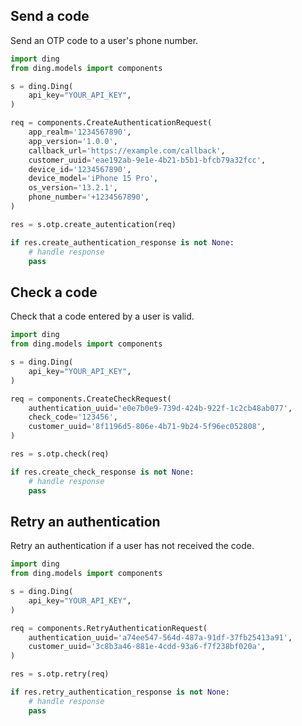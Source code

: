 <!-- Start SDK Example Usage -->

## Send a code
Send an OTP code to a user's phone number.

```python
import ding
from ding.models import components

s = ding.Ding(
    api_key="YOUR_API_KEY",
)

req = components.CreateAuthenticationRequest(
    app_realm='1234567890',
    app_version='1.0.0',
    callback_url='https://example.com/callback',
    customer_uuid='eae192ab-9e1e-4b21-b5b1-bfcb79a32fcc',
    device_id='1234567890',
    device_model='iPhone 15 Pro',
    os_version='13.2.1',
    phone_number='+1234567890',
)

res = s.otp.create_autentication(req)

if res.create_authentication_response is not None:
    # handle response
    pass
```


## Check a code
Check that a code entered by a user is valid.

```python
import ding
from ding.models import components

s = ding.Ding(
    api_key="YOUR_API_KEY",
)

req = components.CreateCheckRequest(
    authentication_uuid='e0e7b0e9-739d-424b-922f-1c2cb48ab077',
    check_code='123456',
    customer_uuid='8f1196d5-806e-4b71-9b24-5f96ec052808',
)

res = s.otp.check(req)

if res.create_check_response is not None:
    # handle response
    pass
```


## Retry an authentication
Retry an authentication if a user has not received the code.

```python
import ding
from ding.models import components

s = ding.Ding(
    api_key="YOUR_API_KEY",
)

req = components.RetryAuthenticationRequest(
    authentication_uuid='a74ee547-564d-487a-91df-37fb25413a91',
    customer_uuid='3c8b3a46-881e-4cdd-93a6-f7f238bf020a',
)

res = s.otp.retry(req)

if res.retry_authentication_response is not None:
    # handle response
    pass
```
<!-- End SDK Example Usage -->
